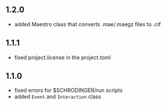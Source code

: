 ## 1.2.0
- added Maestro class that converts .mae/.maegz files to .cif

## 1.1.1
- fixed project.license in the project.toml

## 1.1.0
- fixed errors for $SCHRODINGER/run scripts
- added `Event` and `Interaction` class
